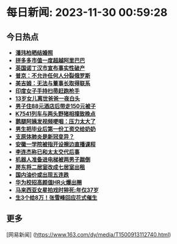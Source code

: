 
# 每日新闻: 2023-11-30 00:59:28
## 今日热点

- **[潘玮柏晒结婚照](https://www.163.com/search?keyword=%E6%BD%98%E7%8E%AE%E6%9F%8F%E6%99%92%E7%BB%93%E5%A9%9A%E7%85%A7)**
- **[拼多多市值一度超越阿里巴巴](https://www.163.com/search?keyword=%E6%8B%BC%E5%A4%9A%E5%A4%9A%E5%B8%82%E5%80%BC%E4%B8%80%E5%BA%A6%E8%B6%85%E8%B6%8A%E9%98%BF%E9%87%8C%E5%B7%B4%E5%B7%B4)**
- **[英国诺丁汉市宣布事实性破产](https://www.163.com/search?keyword=%E8%8B%B1%E5%9B%BD%E8%AF%BA%E4%B8%81%E6%B1%89%E5%B8%82%E5%AE%A3%E5%B8%83%E4%BA%8B%E5%AE%9E%E6%80%A7%E7%A0%B4%E4%BA%A7)**
- **[普京：不允许任何人分裂俄罗斯](https://www.163.com/search?keyword=%E6%99%AE%E4%BA%AC%EF%BC%9A%E4%B8%8D%E5%85%81%E8%AE%B8%E4%BB%BB%E4%BD%95%E4%BA%BA%E5%88%86%E8%A3%82%E4%BF%84%E7%BD%97%E6%96%AF)**
- **[美吉姆：无法与董事长取得联系](https://www.163.com/search?keyword=%E7%BE%8E%E5%90%89%E5%A7%86%EF%BC%9A%E6%97%A0%E6%B3%95%E4%B8%8E%E8%91%A3%E4%BA%8B%E9%95%BF%E5%8F%96%E5%BE%97%E8%81%94%E7%B3%BB)**
- **[印度女子手持扫帚赶跑枪手](https://www.163.com/search?keyword=%E5%8D%B0%E5%BA%A6%E5%A5%B3%E5%AD%90%E6%89%8B%E6%8C%81%E6%89%AB%E5%B8%9A%E8%B5%B6%E8%B7%91%E6%9E%AA%E6%89%8B)**
- **[13岁女儿离世爸爸一夜白头](https://www.163.com/search?keyword=13%E5%B2%81%E5%A5%B3%E5%84%BF%E7%A6%BB%E4%B8%96%E7%88%B8%E7%88%B8%E4%B8%80%E5%A4%9C%E7%99%BD%E5%A4%B4)**
- **[男子住88元酒店后带走150元被子](https://www.163.com/search?keyword=%E7%94%B7%E5%AD%90%E4%BD%8F88%E5%85%83%E9%85%92%E5%BA%97%E5%90%8E%E5%B8%A6%E8%B5%B0150%E5%85%83%E8%A2%AB%E5%AD%90)**
- **[K7541列车与两头野猪相撞致晚点](https://www.163.com/search?keyword=K7541%E5%88%97%E8%BD%A6%E4%B8%8E%E4%B8%A4%E5%A4%B4%E9%87%8E%E7%8C%AA%E7%9B%B8%E6%92%9E%E8%87%B4%E6%99%9A%E7%82%B9)**
- **[鹅腿阿姨发视频哽咽：压力太大了](https://www.163.com/search?keyword=%E9%B9%85%E8%85%BF%E9%98%BF%E5%A7%A8%E5%8F%91%E8%A7%86%E9%A2%91%E5%93%BD%E5%92%BD%EF%BC%9A%E5%8E%8B%E5%8A%9B%E5%A4%AA%E5%A4%A7%E4%BA%86)**
- **[男生把毕业后第一份工资交给奶奶](https://www.163.com/search?keyword=%E7%94%B7%E7%94%9F%E6%8A%8A%E6%AF%95%E4%B8%9A%E5%90%8E%E7%AC%AC%E4%B8%80%E4%BB%BD%E5%B7%A5%E8%B5%84%E4%BA%A4%E7%BB%99%E5%A5%B6%E5%A5%B6)**
- **[支原体肺炎是新冠变异？](https://www.163.com/search?keyword=%E6%94%AF%E5%8E%9F%E4%BD%93%E8%82%BA%E7%82%8E%E6%98%AF%E6%96%B0%E5%86%A0%E5%8F%98%E5%BC%82%EF%BC%9F)**
- **[安徽一学院被指开设擦边直播课程](https://www.163.com/search?keyword=%E5%AE%89%E5%BE%BD%E4%B8%80%E5%AD%A6%E9%99%A2%E8%A2%AB%E6%8C%87%E5%BC%80%E8%AE%BE%E6%93%A6%E8%BE%B9%E7%9B%B4%E6%92%AD%E8%AF%BE%E7%A8%8B)**
- **[李连杰称已和太太交代后事](https://www.163.com/search?keyword=%E6%9D%8E%E8%BF%9E%E6%9D%B0%E7%A7%B0%E5%B7%B2%E5%92%8C%E5%A4%AA%E5%A4%AA%E4%BA%A4%E4%BB%A3%E5%90%8E%E4%BA%8B)**
- **[机器人准备进电梯被两男子踹倒](https://www.163.com/search?keyword=%E6%9C%BA%E5%99%A8%E4%BA%BA%E5%87%86%E5%A4%87%E8%BF%9B%E7%94%B5%E6%A2%AF%E8%A2%AB%E4%B8%A4%E7%94%B7%E5%AD%90%E8%B8%B9%E5%80%92)**
- **[房东将二居室改成七居室出租](https://www.163.com/search?keyword=%E6%88%BF%E4%B8%9C%E5%B0%86%E4%BA%8C%E5%B1%85%E5%AE%A4%E6%94%B9%E6%88%90%E4%B8%83%E5%B1%85%E5%AE%A4%E5%87%BA%E7%A7%9F)**
- **[国内油价或出现五连跌](https://www.163.com/search?keyword=%E5%9B%BD%E5%86%85%E6%B2%B9%E4%BB%B7%E6%88%96%E5%87%BA%E7%8E%B0%E4%BA%94%E8%BF%9E%E8%B7%8C)**
- **[华为校招高颜值HR火爆出圈](https://www.163.com/search?keyword=%E5%8D%8E%E4%B8%BA%E6%A0%A1%E6%8B%9B%E9%AB%98%E9%A2%9C%E5%80%BCHR%E7%81%AB%E7%88%86%E5%87%BA%E5%9C%88)**
- **[马来西亚女星拍戏时猝死:年仅37岁](https://www.163.com/search?keyword=%E9%A9%AC%E6%9D%A5%E8%A5%BF%E4%BA%9A%E5%A5%B3%E6%98%9F%E6%8B%8D%E6%88%8F%E6%97%B6%E7%8C%9D%E6%AD%BB+%E5%B9%B4%E4%BB%8537%E5%B2%81)**
- **[生3个给8万！张雪峰回应花式催生](https://www.163.com/search?keyword=%E7%94%9F3%E4%B8%AA%E7%BB%998%E4%B8%87%EF%BC%81%E5%BC%A0%E9%9B%AA%E5%B3%B0%E5%9B%9E%E5%BA%94%E8%8A%B1%E5%BC%8F%E5%82%AC%E7%94%9F)**

## 更多
[网易新闻] (https://www.163.com/dy/media/T1500913112740.html)
